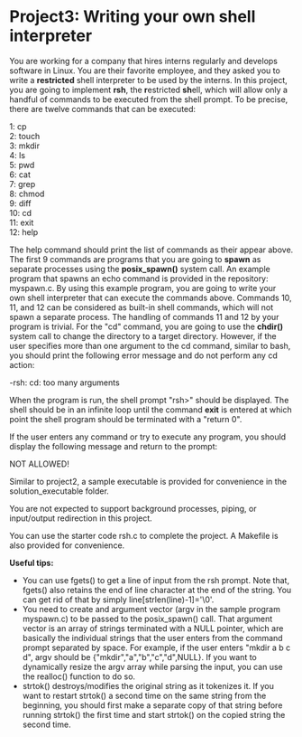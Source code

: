 # Project3: Writing your own shell interpreter

You are working for a company that hires interns regularly and develops software in Linux. You are their favorite employee, and they asked you to write a **restricted** shell interpreter to be used by the interns. In this project, you are going to implement **rsh**, the **r**estricted **sh**ell, which will allow only a handful of commands to be executed from the shell prompt. To be precise, there are twelve commands that can be executed:

1: cp  
2: touch  
3: mkdir  
4: ls  
5: pwd  
6: cat  
7: grep  
8: chmod  
9: diff  
10: cd  
11: exit  
12: help  

The help command should print the list of commands as their appear above. The first 9 commands are programs that you are going to **spawn** as separate processes using the **posix_spawn()** system call. An example program that spawns an echo command is provided in the repository: myspawn.c. By using this example program, you are going to write your own shell interpreter that can execute the commands above. Commands 10, 11, and 12 can be considered as built-in shell commands, which will not spawn a separate process. The handling of commands 11 and 12 by your program is trivial. For the "cd" command, you are going to use the **chdir()** system call to change the directory to a target directory. However, if the user specifies more than one argument to the cd command, similar to bash, you should print the following error message and do not perform any cd action:

-rsh: cd: too many arguments

When the program is run, the shell prompt "rsh>" should be displayed. The shell should be in an infinite loop until the command **exit** is entered at which point the shell program should be terminated with a "return 0".

If the user enters any command or try to execute any program, you should display the following message and return to the prompt:

NOT ALLOWED!

Similar to project2, a sample executable is provided for convenience in the solution_executable folder.

You are not expected to support background processes, piping, or input/output redirection in this project.

You can use the starter code rsh.c to complete the project. A Makefile is also provided for convenience.

**Useful tips:**
 - You can use fgets() to get a line of input from the rsh prompt. Note that, fgets() also retains the end of line character at the end of the string. You can get rid of that by simply line[strlen(line)-1]='\0'.
 - You need to create and argument vector (argv in the sample program myspawn.c) to be passed to the posix_spawn() call. That argument vector is an array of strings terminated with a NULL pointer, which are basically the individual strings that the user enters from the command prompt separated by space. For example, if the user enters "mkdir a b c d", argv should be {"mkdir","a","b","c","d",NULL}. If you want to dynamically resize the argv array while parsing the input, you can use the realloc() function to do so.
 - strtok() destroys/modifies the original string as it tokenizes it. If you want to restart strtok() a second time on the same string from the beginning, you should first make a separate copy of that string before running strtok() the first time and start strtok() on the copied string the second time. 
